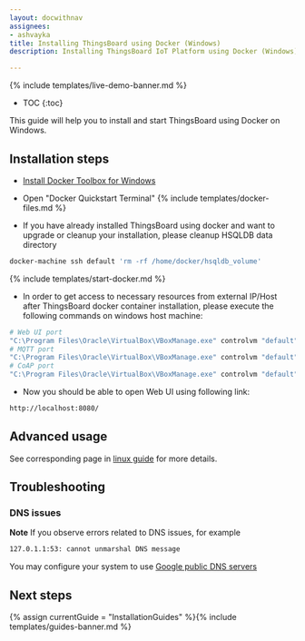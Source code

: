 ```yaml
---
layout: docwithnav
assignees:
- ashvayka
title: Installing ThingsBoard using Docker (Windows)
description: Installing ThingsBoard IoT Platform using Docker (Windows)

---
```


{% include templates/live-demo-banner.md %}

* TOC
{:toc}

This guide will help you to install and start ThingsBoard using Docker on Windows.


## Installation steps

- [Install Docker Toolbox for Windows](https://docs.docker.com/toolbox/toolbox_install_windows/)
- Open "Docker Quickstart Terminal"
{% include templates/docker-files.md %}
      
- If you have already installed ThingsBoard using docker and want to upgrade or cleanup your installation, please cleanup HSQLDB data directory
      
```bash
docker-machine ssh default 'rm -rf /home/docker/hsqldb_volume'
```

{% include templates/start-docker.md %}
   
- In order to get access to necessary resources from external IP/Host after ThingsBoard docker container installation,
  please execute the following commands on windows host machine:

```bash
# Web UI port
"C:\Program Files\Oracle\VirtualBox\VBoxManage.exe" controlvm "default" natpf1 "tcp-port8080,tcp,,8080,,8080"
# MQTT port
"C:\Program Files\Oracle\VirtualBox\VBoxManage.exe" controlvm "default" natpf1 "tcp-port1883,tcp,,1883,,1883"
# CoAP port
"C:\Program Files\Oracle\VirtualBox\VBoxManage.exe" controlvm "default" natpf1 "tcp-port5683,tcp,,5683,,5683"
```
   
- Now you should be able to open Web UI using following link:
   
```bash
http://localhost:8080/
```

## Advanced usage

See corresponding page in [linux guide](/docs/user-guide/install/docker/#advanced-usage) for more details.

## Troubleshooting

### DNS issues

**Note** If you observe errors related to DNS issues, for example

```bash
127.0.1.1:53: cannot unmarshal DNS message
```

You may configure your system to use [Google public DNS servers](https://developers.google.com/speed/public-dns/docs/using#windows)


## Next steps

{% assign currentGuide = "InstallationGuides" %}{% include templates/guides-banner.md %}
